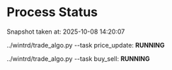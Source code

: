 # Process Status

Snapshot taken at: 2025-10-08 14:20:07

../wintrd/trade_algo.py --task price_update: **RUNNING**

../wintrd/trade_algo.py --task buy_sell: **RUNNING**

